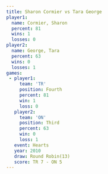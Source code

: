 ```yaml
---
title: Sharon Cormier vs Tara George
player1:               
  name: Cormier, Sharon
  percent: 81          
  wins: 1              
  losses: 0            
player2:               
  name: George, Tara   
  percent: 63          
  wins: 0              
  losses: 1            
games:
 - player1:          
     team: 'TR'      
     position: Fourth
     percent: 81     
     win: 1          
     loss: 0         
   player2:         
     team: 'ON'     
     position: Third
     percent: 63    
     win: 0         
     loss: 1        
   event: Hearts        
   year: 2010           
   draw: Round Robin(13)
   score: TR 7 - ON 5   
---
```

